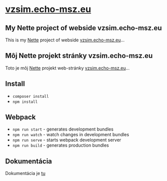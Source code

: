 # [vzsim.echo-msz.eu](http://vzsim.echo-msz.eu)

## My Nette project of webside vzsim.echo-msz.eu

This is my [Nette](https://nette.org) project of webside [vzsim.echo-msz.eu](http://vzsim.echo-msz.eu)...

## Môj Nette projekt stránky vzsim.echo-msz.eu

Toto je môj [Nette](https://nette.org) projekt web-stránky [vzsim.echo-msz.eu](http://vzsim.echo-msz.eu)...

## Install

- `composer install`
- `npm install`

## Webpack

- `npm run start` - generates development bundles
- `npm run watch` - watch changes in development bundles
- `npm run serve` - starts webpack development server
- `npm run build` - generates production bundles

## Dokumentácia

Dokumentácia je [tu](https://github.com/petak23/vzsim/wiki)
